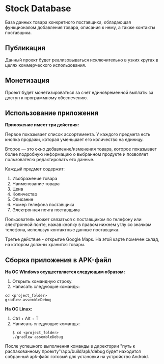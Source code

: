 # Stock Database

База данных товара конкретного поставщика, обладающая функционалом добавления товара, описания к нему, а также контакты поставщика.

## Публикация 

Данный проект будет реализовываться исключительно в узких кругах в целях коммерческого использования.

## Монетизация

Проект будет монетизироваться за счет единовременной выплаты за доступ к программному обеспечению. 

## Использование приложения

**Приложение имеет три действия:**

Первое показывает список ассортимента. У каждого предмета есть кнопка продажи, которая уменьшает его количество на единицу.

Второе — это окно добавление/изменения товара, которое показывает более подробную информацию о выбранном продукте и позволяет пользователю редактировать его данные. 

Каждый предмет содержит:
  1. Изображение товара
  2. Наименование товара
  3. Цена
  4. Количество
  5. Описание
  6. Номер телефона поставщика
  7. Электронная почта поставщика

Пользователь может связаться с поставщиком по телефону или электронной почте, нажав кнопку в правом нижнем углу со значком телефона, используя контактные данные поставщика.

Третье действие - открытие Google Maps. На этой карте помечен склад, на котором должны хранится товары.

## Сборка приложения в APK-файл

**На ОС Windows осуществляется следующим образом:**
  1. Открыть командную строку.
  2. Написать следующие команды:
  ```
  cd <project_folder>
  gradlew assembleDebug
  ```
**На ОС Linux:**
  1. Ctrl + Alt + T
  2. Написать следующие команды:
     ```
     $ cd <project_folder>
     ./gradlew assembleDebug
     ```

После успешного выполнения команды в директории "путь к распакованному проекту"/app/build/apk/debug будет находится собранный apk-файл готовый для установки на устройство Android.

